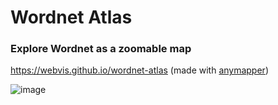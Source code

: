 # Wordnet Atlas
### Explore Wordnet as a zoomable map

https://webvis.github.io/wordnet-atlas (made with [anymapper](https://github.com/webvis/anymapper))

![image](https://user-images.githubusercontent.com/1604569/151156504-2adf9e9a-cfe9-4211-a243-9af2278c1603.png)
